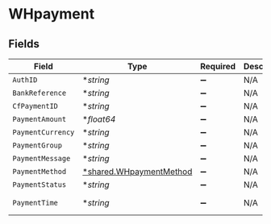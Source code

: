 # WHpayment


## Fields

| Field                                                             | Type                                                              | Required                                                          | Description                                                       | Example                                                           |
| ----------------------------------------------------------------- | ----------------------------------------------------------------- | ----------------------------------------------------------------- | ----------------------------------------------------------------- | ----------------------------------------------------------------- |
| `AuthID`                                                          | **string*                                                         | :heavy_minus_sign:                                                | N/A                                                               | null                                                              |
| `BankReference`                                                   | **string*                                                         | :heavy_minus_sign:                                                | N/A                                                               | 1903772466                                                        |
| `CfPaymentID`                                                     | **string*                                                         | :heavy_minus_sign:                                                | N/A                                                               | 1107253                                                           |
| `PaymentAmount`                                                   | **float64*                                                        | :heavy_minus_sign:                                                | N/A                                                               | 1                                                                 |
| `PaymentCurrency`                                                 | **string*                                                         | :heavy_minus_sign:                                                | N/A                                                               | INR                                                               |
| `PaymentGroup`                                                    | **string*                                                         | :heavy_minus_sign:                                                | N/A                                                               | credit_card                                                       |
| `PaymentMessage`                                                  | **string*                                                         | :heavy_minus_sign:                                                | N/A                                                               | Transaction pending                                               |
| `PaymentMethod`                                                   | [*shared.WHpaymentMethod](../../models/shared/whpaymentmethod.md) | :heavy_minus_sign:                                                | N/A                                                               |                                                                   |
| `PaymentStatus`                                                   | **string*                                                         | :heavy_minus_sign:                                                | N/A                                                               | SUCCESS                                                           |
| `PaymentTime`                                                     | **string*                                                         | :heavy_minus_sign:                                                | N/A                                                               | 2021-10-07T19:42:40+05:30                                         |
